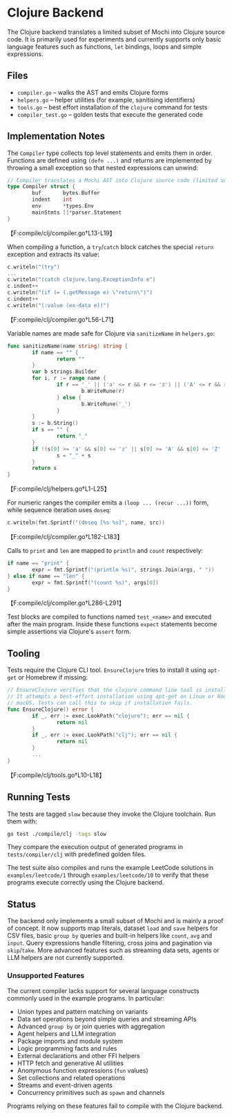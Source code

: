 # Clojure Backend

The Clojure backend translates a limited subset of Mochi into Clojure source code. It is primarily used for experiments and currently supports only basic language features such as functions, `let` bindings, loops and simple expressions.

## Files

- `compiler.go` – walks the AST and emits Clojure forms
- `helpers.go` – helper utilities (for example, sanitising identifiers)
- `tools.go` – best effort installation of the `clojure` command for tests
- `compiler_test.go` – golden tests that execute the generated code

## Implementation Notes

The `Compiler` type collects top level statements and emits them in order. Functions are defined using `(defn ...)` and returns are implemented by throwing a small exception so that nested expressions can unwind:

```go
// Compiler translates a Mochi AST into Clojure source code (limited subset).
type Compiler struct {
        buf       bytes.Buffer
        indent    int
        env       *types.Env
        mainStmts []*parser.Statement
}
```
【F:compile/clj/compiler.go†L13-L19】

When compiling a function, a `try`/`catch` block catches the special `return` exception and extracts its value:

```go
c.writeln("(try")
...
c.writeln("(catch clojure.lang.ExceptionInfo e")
c.indent++
c.writeln("(if (= (.getMessage e) \"return\")")
c.indent++
c.writeln("(:value (ex-data e))")
```
【F:compile/clj/compiler.go†L56-L71】

Variable names are made safe for Clojure via `sanitizeName` in `helpers.go`:

```go
func sanitizeName(name string) string {
        if name == "" {
                return ""
        }
        var b strings.Builder
        for i, r := range name {
                if r == '_' || ('a' <= r && r <= 'z') || ('A' <= r && r <= 'Z') || ('0' <= r && r <= '9' && i > 0) {
                        b.WriteRune(r)
                } else {
                        b.WriteRune('_')
                }
        }
        s := b.String()
        if s == "" {
                return "_"
        }
        if !(s[0] >= 'a' && s[0] <= 'z' || s[0] >= 'A' && s[0] <= 'Z' || s[0] == '_') {
                s = "_" + s
        }
        return s
}
```
【F:compile/clj/helpers.go†L1-L25】

For numeric ranges the compiler emits a `(loop ... (recur ...))` form, while sequence iteration uses `doseq`:

```go
c.writeln(fmt.Sprintf("(doseq [%s %s]", name, src))
```
【F:compile/clj/compiler.go†L182-L183】

Calls to `print` and `len` are mapped to `println` and `count` respectively:

```go
if name == "print" {
        expr = fmt.Sprintf("(println %s)", strings.Join(args, " "))
} else if name == "len" {
        expr = fmt.Sprintf("(count %s)", args[0])
}
```
【F:compile/clj/compiler.go†L286-L291】

Test blocks are compiled to functions named `test_<name>` and executed after the main program. Inside these functions `expect` statements become simple assertions via Clojure's `assert` form.

## Tooling

Tests require the Clojure CLI tool. `EnsureClojure` tries to install it using `apt-get` or Homebrew if missing:

```go
// EnsureClojure verifies that the clojure command line tool is installed.
// It attempts a best-effort installation using apt-get on Linux or Homebrew on
// macOS. Tests can call this to skip if installation fails.
func EnsureClojure() error {
        if _, err := exec.LookPath("clojure"); err == nil {
                return nil
        }
        if _, err := exec.LookPath("clj"); err == nil {
                return nil
        }
        ...
}
```
【F:compile/clj/tools.go†L10-L18】

## Running Tests

The tests are tagged `slow` because they invoke the Clojure toolchain. Run them with:

```bash
go test ./compile/clj -tags slow
```

They compare the execution output of generated programs in `tests/compiler/clj` with predefined golden files.

The test suite also compiles and runs the example LeetCode solutions in
`examples/leetcode/1` through `examples/leetcode/10` to verify that these programs
execute correctly using the Clojure backend.

## Status

The backend only implements a small subset of Mochi and is mainly a proof of concept. It now supports map literals, dataset `load` and `save` helpers for CSV files, basic `group by` queries and built-in helpers like `count`, `avg` and `input`. Query expressions handle filtering, cross joins and pagination via `skip`/`take`. More advanced features such as streaming data sets, agents or LLM helpers are not currently supported.

### Unsupported Features

The current compiler lacks support for several language constructs commonly used
in the example programs. In particular:
 - Union types and pattern matching on variants
- Data set operations beyond simple queries and streaming APIs
- Advanced `group by` or join queries with aggregation
- Agent helpers and LLM integration
- Package imports and module system
- Logic programming facts and rules
- External declarations and other FFI helpers
- HTTP fetch and generative AI utilities
- Anonymous function expressions (`fun` values)
- Set collections and related operations
- Streams and event-driven agents
- Concurrency primitives such as `spawn` and channels

Programs relying on these features fail to compile with the Clojure backend.
